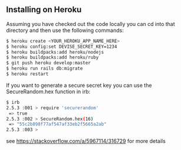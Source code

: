 Installing on Heroku
--------------------

Assuming you have checked out the code locally you can cd into that directory and then use the following commands:

```sh
$ heroku create <YOUR_HEROKU_APP_NAME_HERE>
$ heroku config:set DEVISE_SECRET_KEY=1234
$ heroku buildpacks:add heroku/nodejs 
$ heroku buildpacks:add heroku/ruby 
$ git push heroku develop:master
$ heroku run rails db:migrate
$ heroku restart
```

If you want to generate a secure secret key you can use the SecureRandom.hex function in irb:

```sh
$ irb
2.5.3 :001 > require 'securerandom'
 => true 
2.5.3 :002 > SecureRandom.hex(16)
 => "55c2b898f77af547af33eb2f5665a2ab" 
2.5.3 :003 > 
```

see https://stackoverflow.com/a/5967114/316729 for more details
